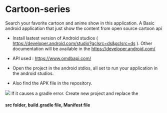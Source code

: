 # Cartoon-series
Search your favorite cartoon and anime show in this application. A Basic android application that just show the content from open source cartoon api

* Install lastest version of Android studios ( https://developer.android.com/studio?gclsrc=ds&gclsrc=ds ). Other documentation will be available in the <a> https://developer.android.com/ </a> 

* API used : <a href="https://www.omdbapi.com/"> https://www.omdbapi.com/ </a>

* Open the project in the android stdios, all set to run your application in the android studios.

* Also find the APK file in the repository.

<img src="https://png.pngtree.com/png-vector/20210224/ourmid/pngtree-caution-sign-signal-png-image_2933594.jpg"> If it causes a gradle error. Create new project and replace the <h4>src folder, build.gradle file, Manifest file</h4>
